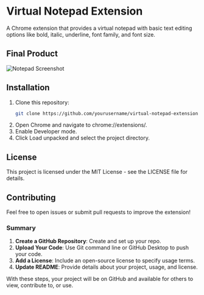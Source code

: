 # Virtual Notepad Extension

A Chrome extension that provides a virtual notepad with basic text editing options like bold, italic, underline, font family, and font size.
## Final Product
![Notepad Screenshot](https://imgur.com/a/me16D4X)

## Installation

1. Clone this repository:
   ```bash
   git clone https://github.com/yourusername/virtual-notepad-extension.git
2. Open Chrome and navigate to chrome://extensions/.
3. Enable Developer mode.
4. Click Load unpacked and select the project directory.

## License
This project is licensed under the MIT License - see the LICENSE file for details.

## Contributing
Feel free to open issues or submit pull requests to improve the extension!


### Summary

1. **Create a GitHub Repository**: Create and set up your repo.
2. **Upload Your Code**: Use Git command line or GitHub Desktop to push your code.
3. **Add a License**: Include an open-source license to specify usage terms.
4. **Update README**: Provide details about your project, usage, and license.

With these steps, your project will be on GitHub and available for others to view, contribute to, or use.
